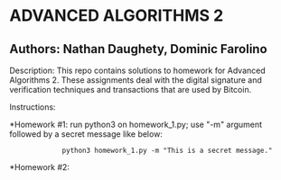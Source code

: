 ADVANCED ALGORITHMS 2
============================================================================================================

Authors: Nathan Daughety, Dominic Farolino
------------------------------------------------------------------------------------------------------------

Description: This repo contains solutions to homework for Advanced Algorithms 2.  These assignments deal with
             the digital signature and verification techniques and transactions that are used by Bitcoin.

Instructions:


  *Homework #1: run python3 on homework_1.py; use "-m" argument followed by a secret message like below:

                 python3 homework_1.py -m "This is a secret message."

  *Homework #2:
